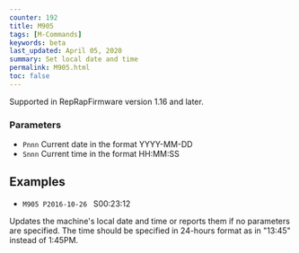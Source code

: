 ```yaml
---
counter: 192
title: M905
tags: [M-Commands] 
keywords: beta 
last_updated: April 05, 2020 
summary: Set local date and time 
permalink: M905.html
toc: false 
---
```



Supported in RepRapFirmware version 1.16 and later.

### Parameters

* `Pnnn` Current date in the format YYYY-MM-DD
* `Snnn` Current time in the format HH:MM:SS

## Examples

* ` M905 P2016-10-26  ` S00:23:12

Updates the machine's local date and time or reports them if no parameters are specified. The time should be specified in 24-hours format as in "13:45" instead of 1:45PM.

